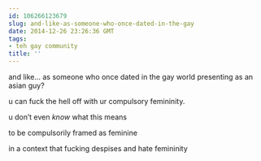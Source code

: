 ```yaml
---
id: 106266123679
slug: and-like-as-someone-who-once-dated-in-the-gay
date: 2014-12-26 23:26:36 GMT
tags:
- teh gay community
title: ''
---
```

<p>and like&#8230; as someone who once dated in the gay world presenting as an asian guy?</p>

<p>u can fuck the hell off with ur compulsory femininity.</p>

<p>u don&#8217;t even <em>know</em> what this means</p>

<p>to be compulsorily framed as feminine</p>

<p>in a context that fucking despises and hate femininity</p>